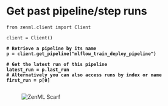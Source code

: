 # Get past pipeline/step runs

<pre class="language-python"><code class="lang-python">from zenml.client import Client

client = Client()
<strong>
</strong><strong># Retrieve a pipeline by its name
</strong><strong>p = client.get_pipeline("mlflow_train_deploy_pipeline")
</strong><strong>
</strong><strong># Get the latest run of this pipeline
</strong><strong>latest_run = p.last_run
</strong><strong># Alternatively you can also access runs by index or name
</strong><strong>first_run = p[0]
</strong><strong>
</strong></code></pre>
<!-- For scarf -->
<figure><img alt="ZenML Scarf" referrerpolicy="no-referrer-when-downgrade" src="https://static.scarf.sh/a.png?x-pxid=f0b4f458-0a54-4fcd-aa95-d5ee424815bc" /></figure>


